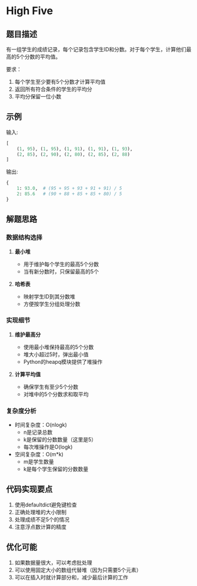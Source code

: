 # High Five

## 题目描述
有一组学生的成绩记录，每个记录包含学生ID和分数。对于每个学生，计算他们最高的5个分数的平均值。

要求：
1. 每个学生至少要有5个分数才计算平均值
2. 返回所有符合条件的学生的平均分
3. 平均分保留一位小数

## 示例
输入: 
```python
[
    (1, 95), (1, 95), (1, 91), (1, 91), (1, 93),
    (2, 85), (2, 90), (2, 80), (2, 85), (2, 88)
]
```
输出: 
```python
{
    1: 93.0,  # (95 + 95 + 93 + 91 + 91) / 5
    2: 85.6   # (90 + 88 + 85 + 85 + 80) / 5
}
```

## 解题思路

### 数据结构选择
1. **最小堆**
   - 用于维护每个学生的最高5个分数
   - 当有新分数时，只保留最高的5个

2. **哈希表**
   - 映射学生ID到其分数堆
   - 方便按学生分组处理分数

### 实现细节

1. **维护最高分**
   - 使用最小堆保持最高的5个分数
   - 堆大小超过5时，弹出最小值
   - Python的heapq模块提供了堆操作

2. **计算平均值**
   - 确保学生有至少5个分数
   - 对堆中的5个分数求和取平均

### 复杂度分析
- 时间复杂度：O(nlogk)
  - n是记录总数
  - k是保留的分数数量（这里是5）
  - 每次堆操作是O(logk)
- 空间复杂度：O(m*k)
  - m是学生数量
  - k是每个学生保留的分数数量

## 代码实现要点
1. 使用defaultdict避免键检查
2. 正确处理堆的大小限制
3. 处理成绩不足5个的情况
4. 注意浮点数计算的精度

## 优化可能
1. 如果数据量很大，可以考虑批处理
2. 可以使用固定大小的数组代替堆（因为只需要5个元素）
3. 可以在插入时就计算部分和，减少最后计算的工作 